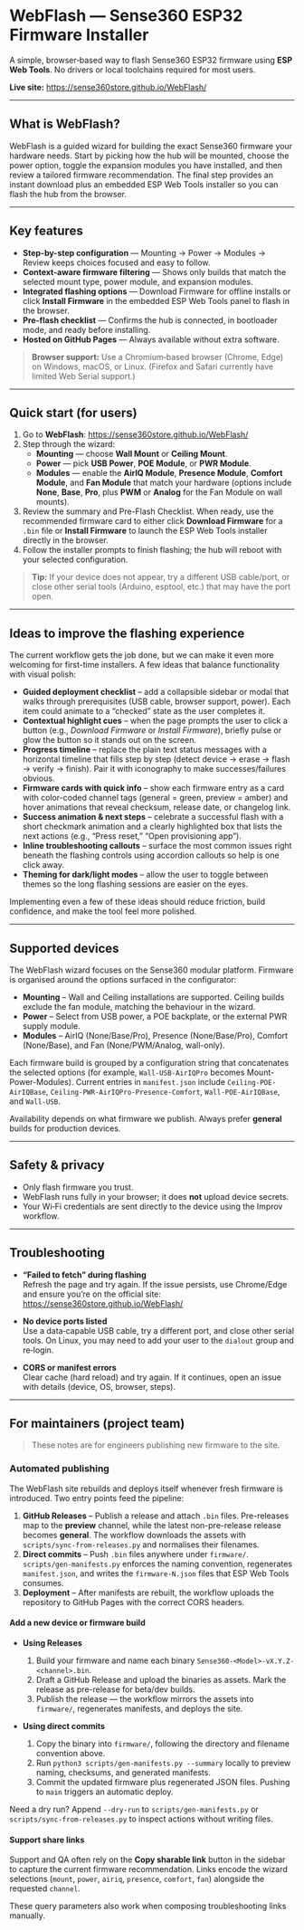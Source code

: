 # WebFlash — Sense360 ESP32 Firmware Installer

A simple, browser‑based way to flash Sense360 ESP32 firmware using **ESP Web Tools**. No drivers or local toolchains required for most users.

**Live site:** https://sense360store.github.io/WebFlash/

---

## What is WebFlash?

WebFlash is a guided wizard for building the exact Sense360 firmware your hardware needs. Start by picking how the hub will be mounted, choose the power option, toggle the expansion modules you have installed, and then review a tailored firmware recommendation. The final step provides an instant download plus an embedded ESP Web Tools installer so you can flash the hub from the browser.

---

## Key features

- **Step-by-step configuration** — Mounting → Power → Modules → Review keeps choices focused and easy to follow.
- **Context-aware firmware filtering** — Shows only builds that match the selected mount type, power module, and expansion modules.
- **Integrated flashing options** — Download Firmware for offline installs or click **Install Firmware** in the embedded ESP Web Tools panel to flash in the browser.
- **Pre-flash checklist** — Confirms the hub is connected, in bootloader mode, and ready before installing.
- **Hosted on GitHub Pages** — Always available without extra software.

> **Browser support:** Use a Chromium‑based browser (Chrome, Edge) on Windows, macOS, or Linux. (Firefox and Safari currently have limited Web Serial support.)

---

## Quick start (for users)

1. Go to **WebFlash**: https://sense360store.github.io/WebFlash/
2. Step through the wizard:
   - **Mounting** — choose **Wall Mount** or **Ceiling Mount**.
   - **Power** — pick **USB Power**, **POE Module**, or **PWR Module**.
   - **Modules** — enable the **AirIQ Module**, **Presence Module**, **Comfort Module**, and **Fan Module** that match your hardware (options include **None**, **Base**, **Pro**, plus **PWM** or **Analog** for the Fan Module on wall mounts).
3. Review the summary and Pre-Flash Checklist. When ready, use the recommended firmware card to either click **Download Firmware** for a `.bin` file or **Install Firmware** to launch the ESP Web Tools installer directly in the browser.
4. Follow the installer prompts to finish flashing; the hub will reboot with your selected configuration.

> **Tip:** If your device does not appear, try a different USB cable/port, or close other serial tools (Arduino, esptool, etc.) that may have the port open.

---

## Ideas to improve the flashing experience

The current workflow gets the job done, but we can make it even more welcoming for first-time installers. A few ideas that balance functionality with visual polish:

- **Guided deployment checklist** – add a collapsible sidebar or modal that walks through prerequisites (USB cable, browser support, power). Each item could animate to a “checked” state as the user completes it.
- **Contextual highlight cues** – when the page prompts the user to click a button (e.g., *Download Firmware* or *Install Firmware*), briefly pulse or glow the button so it stands out on the screen.
- **Progress timeline** – replace the plain text status messages with a horizontal timeline that fills step by step (detect device → erase → flash → verify → finish). Pair it with iconography to make successes/failures obvious.
- **Firmware cards with quick info** – show each firmware entry as a card with color-coded channel tags (general = green, preview = amber) and hover animations that reveal checksum, release date, or changelog link.
- **Success animation & next steps** – celebrate a successful flash with a short checkmark animation and a clearly highlighted box that lists the next actions (e.g., “Press reset,” “Open provisioning app”).
- **Inline troubleshooting callouts** – surface the most common issues right beneath the flashing controls using accordion callouts so help is one click away.
- **Theming for dark/light modes** – allow the user to toggle between themes so the long flashing sessions are easier on the eyes.

Implementing even a few of these ideas should reduce friction, build confidence, and make the tool feel more polished.

---

## Supported devices

The WebFlash wizard focuses on the Sense360 modular platform. Firmware is organised around the options surfaced in the configurator:

- **Mounting** – Wall and Ceiling installations are supported. Ceiling builds exclude the fan module, matching the behaviour in the wizard.
- **Power** – Select from USB power, a POE backplate, or the external PWR supply module.
- **Modules** – AirIQ (None/Base/Pro), Presence (None/Base/Pro), Comfort (None/Base), and Fan (None/PWM/Analog, wall-only).

Each firmware build is grouped by a configuration string that concatenates the selected options (for example, `Wall-USB-AirIQPro` becomes Mount-Power-Modules). Current entries in `manifest.json` include `Ceiling-POE-AirIQBase`, `Ceiling-PWR-AirIQPro-Presence-Comfort`, `Wall-POE-AirIQBase`, and `Wall-USB`.

Availability depends on what firmware we publish. Always prefer **general** builds for production devices.

---

## Safety & privacy

- Only flash firmware you trust.  
- WebFlash runs fully in your browser; it does **not** upload device secrets.  
- Your Wi‑Fi credentials are sent directly to the device using the Improv workflow.

---

## Troubleshooting

- **“Failed to fetch” during flashing**  
  Refresh the page and try again. If the issue persists, use Chrome/Edge and ensure you’re on the official site:  
  https://sense360store.github.io/WebFlash/

- **No device ports listed**  
  Use a data‑capable USB cable, try a different port, and close other serial tools. On Linux, you may need to add your user to the `dialout` group and re‑login.

- **CORS or manifest errors**  
  Clear cache (hard reload) and try again. If it continues, open an issue with details (device, OS, browser, steps).

---

## For maintainers (project team)

> These notes are for engineers publishing new firmware to the site.

### Automated publishing

The WebFlash site rebuilds and deploys itself whenever fresh firmware is introduced. Two entry points feed the pipeline:

1. **GitHub Releases** – Publish a release and attach `.bin` files. Pre-releases map to the **preview** channel, while the latest non-pre-release release becomes **general**. The workflow downloads the assets with `scripts/sync-from-releases.py` and normalises their filenames.
2. **Direct commits** – Push `.bin` files anywhere under `firmware/`. `scripts/gen-manifests.py` enforces the naming convention, regenerates `manifest.json`, and writes the `firmware-N.json` files that ESP Web Tools consumes.
3. **Deployment** – After manifests are rebuilt, the workflow uploads the repository to GitHub Pages with the correct CORS headers.

#### Add a new device or firmware build

- **Using Releases**
  1. Build your firmware and name each binary `Sense360-<Model>-vX.Y.Z-<channel>.bin`.
  2. Draft a GitHub Release and upload the binaries as assets. Mark the release as pre-release for beta/dev builds.
  3. Publish the release — the workflow mirrors the assets into `firmware/`, regenerates manifests, and deploys the site.

- **Using direct commits**
  1. Copy the binary into `firmware/`, following the directory and filename convention above.
  2. Run `python3 scripts/gen-manifests.py --summary` locally to preview naming, checksums, and generated manifests.
  3. Commit the updated firmware plus regenerated JSON files. Pushing to `main` triggers an automatic deploy.

Need a dry run? Append `--dry-run` to `scripts/gen-manifests.py` or `scripts/sync-from-releases.py` to inspect actions without writing files.

#### Support share links

Support and QA often rely on the **Copy sharable link** button in the sidebar to capture the current firmware recommendation. Links encode the wizard selections (`mount`, `power`, `airiq`, `presence`, `comfort`, `fan`) alongside the requested `channel`.

These query parameters also work when composing troubleshooting links manually.
